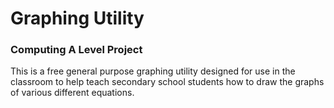 # Graphing Utility
### Computing A Level Project

This is a free general purpose graphing utility designed for use in the classroom to help teach secondary school students how to draw the graphs of various different equations.
